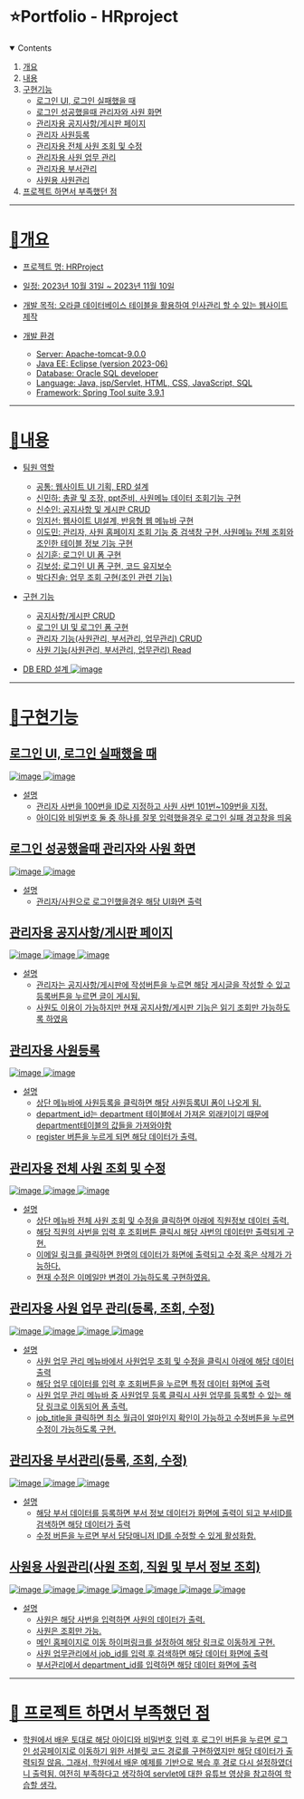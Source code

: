﻿# ⭐️Portfolio - HRproject

<!-- contents -->
<details open="open">
  <summary>Contents</summary>
  <ol>
    <li>
      <a href="#개요">개요</a>
    </li>
    <li>
      <a href="#내용">내용</a>
    </li>
    <li><a href="#구현기능">구현기능</a>
      <ul>
        <li><a href="# 로그인 UI, 로그인 실패했을 때">로그인 UI, 로그인 실패했을 때</a></li>
        <li><a href="# 로그인 성공했을때 관리자와 사원 화면">로그인 성공했을때 관리자와 사원 화면</a></li>
        <li><a href="# 관리자용 공지사항/게시판 페이지">관리자용 공지사항/게시판 페이지</a></li>
        <li><a href="# 관리자용 사원등록">관리자 사원등록</a></li>
        <li><a href="# 관리자용 전체 사원 조회 및 수정">관리자용 전체 사원 조회 및 수정</a></li>
        <li><a href="# 관리자용 사원 업무 관리(등록, 조회, 수정)">관리자용 사원 업무 관리</a></li>
        <li><a href="# 관리자용 부서관리(등록, 조회, 수정)">관리자용 부서관리</a></li>
        <li><a href="# 사원용 사원관리(사원 조회, 직원 및 부서 정보 조회)">사원용 사원관리</a></li>
      </ul>
    </li>
    <li><a href="#프로젝트 하면서 부족했던 점">프로젝트 하면서 부족했던 점</li>
  </ol>
</details>

----------
# 📝개요

* 프로젝트 명: HRProject

* 일정: 2023년 10월 31일 ~ 2023년 11월 10일

* 개발 목적: 오라클 데이터베이스 테이블을 활용하여 인사관리 할 수 있는 웹사이트 제작

* 개발 환경
  - Server: Apache-tomcat-9.0.0
  - Java EE: Eclipse (version 2023-06)
  - Database: Oracle SQL developer
  - Language: Java, jsp/Servlet, HTML, CSS, JavaScript, SQL
  - Framework: Spring Tool suite 3.9.1
----------
  # 📝내용
  
* 팀원 역할
  - 공통:  웹사이트 UI 기획, ERD 설계
  - 신민하: 총괄 및 조장, ppt준비, 사원메뉴 데이터 조회기능 구현
  - 신수인: 공지사항 및 게시판 CRUD
  - 임지선: 웹사이트 UI설계,  반응형 웹 메뉴바 구현
  - 이도민: 관리자, 사원 홈페이지 조회 기능 중 검색창 구현, 사원메뉴 전체 조회와 조인한 테이블 정보 기능 구현
  - 심기훈: 로그인 UI 폼 구현
  - 김보성: 로그인 UI 폼 구현, 코드 유지보수
  - 박다진솔: 업무 조회 구현(조인 관련 기능)

* 구현 기능
  - 공지사항/게시판 CRUD
  - 로그인 UI 및 로그인 폼 구현
  - 관리자 기능(사원관리, 부서관리, 업무관리) CRUD
  - 사원 기능(사원관리, 부서관리, 업무관리) Read

 * DB ERD 설계
![image](https://github.com/brandmin/HRproject/assets/82518048/98e49363-37c6-4e54-96c6-b16e7d2e9ff5)

----------   
# 📝구현기능

## 로그인 UI, 로그인 실패했을 때
![image](https://github.com/brandmin/HRproject/assets/82518048/c0abcae2-f6c3-4b14-8446-1ac351c617d9)
![image](https://github.com/brandmin/HRproject/assets/82518048/e00b4456-0a85-4550-9a51-ac1a606521f2)

* 설명
  - 관리자 사번을 100번을 ID로 지정하고 사원 사번 101번~109번을 지정.
  - 아이디와 비밀번호 둘 중 하나를 잘못 입력했을경우 로그인 실패 경고창을 띄움

## 로그인 성공했을때 관리자와 사원 화면
![image](https://github.com/brandmin/HRproject/assets/82518048/6c789abc-be6a-4d95-b4b5-f62f1bac4f96)
![image](https://github.com/brandmin/HRproject/assets/82518048/fec18191-987d-40c0-9581-c49fa3a8f133)

* 설명
  - 관리자/사원으로 로그인했을경우 해당 UI화면 출력

## 관리자용 공지사항/게시판 페이지
![image](https://github.com/brandmin/HRproject/assets/82518048/b6e8af3f-98d4-495d-aa77-e17bee355ad3)
![image](https://github.com/brandmin/HRproject/assets/82518048/5100778c-9baf-4530-8453-16311c9eb16a)
![image](https://github.com/brandmin/HRproject/assets/82518048/1ad68f62-e558-48a2-94ac-7c6e31820403)

* 설명
  - 관리자는 공지사항/게시판에 작성버튼을 누르면 해당 게시글을 작성할 수 있고 등록버튼을 누르면 글이 게시됨.
  - 사원도 이용이 가능하지만 현재 공지사항/게시판 기능은 읽기 조회만 가능하도록 하였음
  
## 관리자용 사원등록
![image](https://github.com/brandmin/HRproject/assets/82518048/035e8a11-cf4a-4117-a29f-b675240a0fc3)
![image](https://github.com/brandmin/HRproject/assets/82518048/ba2158ee-ec87-4034-aa83-01487fb1852f)

* 설명
  - 상단 메뉴바에 사원등록을 클릭하면 해당 사원등록UI 폼이 나오게 됨.
  - department_id는 department 테이블에서 가져온 외래키이기 때문에 department테이블의 값들을 가져와야함
  - register 버튼을 누르게 되면 해당 데이터가 출력.

## 관리자용 전체 사원 조회 및 수정
![image](https://github.com/brandmin/HRproject/assets/82518048/ee8e943e-b0a7-4e48-80e8-e10ad7c29525)
![image](https://github.com/brandmin/HRproject/assets/82518048/76b86b65-5763-40ef-9cf9-9426d6f050cd)
![image](https://github.com/brandmin/HRproject/assets/82518048/90ae50cd-f8f4-488c-b5c3-9426a343b3e6)

* 설명
  - 상단 메뉴바 전체 사원 조회 및 수정을 클릭하면 아래에 직원정보 데이터 출력.
  - 해당 직원의 사번을 입력 후 조회버튼 클릭시 해당 사번의 데이터만 출력되게 구현.
  - 이메일 링크를 클릭하면 한명의 데이터가 화면에 출력되고 수정 혹은 삭제가 가능하다.
  - 현재 수정은 이메일만 변경이 가능하도록 구현하였음.

## 관리자용 사원 업무 관리(등록, 조회, 수정)
![image](https://github.com/brandmin/HRproject/assets/82518048/c8b20b40-5d59-4e96-9640-cbf501a78d9f)
![image](https://github.com/brandmin/HRproject/assets/82518048/2de82101-2b51-40e9-8c62-65b4666dc426)
![image](https://github.com/brandmin/HRproject/assets/82518048/3ecba9d9-08de-47f2-ad15-707fc3da44b1)
![image](https://github.com/brandmin/HRproject/assets/82518048/94b9bf7a-c588-4731-8ab4-b70858acdfbd)

* 설명
  - 사원 업무 관리 메뉴바에서 사원업무 조회 및 수정을 클릭시 아래에 해당 데이터 출력
  - 해당 업무 데이터를 입력 후 조회버튼을 누르면 특정 데이터 화면에 출력
  - 사원 업무 관리 메뉴바 중 사원업무 등록 클릭시 사원 업무를 등록할 수 있는 해당 링크로 이동되어 폼 출력.
  - job_title을 클릭하면 최소 월급이 얼마인지 확인이 가능하고 수정버튼을 누르면 수정이 가능하도록 구현.

## 관리자용 부서관리(등록, 조회, 수정)
![image](https://github.com/brandmin/HRproject/assets/82518048/3edbbb1d-01c6-4407-ae65-6cb946f0c57f)
![image](https://github.com/brandmin/HRproject/assets/82518048/840273f6-b27e-4845-ac4f-12fcfc817587)
![image](https://github.com/brandmin/HRproject/assets/82518048/81e7c180-b2b1-4a5f-b753-5245cabb8101)

* 설명
  - 해당 부서 데이터를 등록하면 부서 정보 데이터가 화면에 출력이 되고 부서ID를 검색하면 해당 데이터가 출력
  - 수정 버튼을 누르면 부서 담당매니저 ID를 수정할 수 있게 활성화함.

## 사원용 사원관리(사원 조회, 직원 및 부서 정보 조회)
![image](https://github.com/brandmin/HRproject/assets/82518048/1ef5e606-469f-4dfd-8905-0ecd50031c68)
![image](https://github.com/brandmin/HRproject/assets/82518048/bd893cce-25e1-4d80-bcc7-8b9aeb56dea2)
![image](https://github.com/brandmin/HRproject/assets/82518048/bff1e96d-4ab4-4719-aa87-377410562ea8)
![image](https://github.com/brandmin/HRproject/assets/82518048/7c49f912-a7b3-472d-9da9-11b09919dd8f)
![image](https://github.com/brandmin/HRproject/assets/82518048/348bc856-d4d9-484d-af18-3469825a7ed2)
![image](https://github.com/brandmin/HRproject/assets/82518048/7b0f7471-afe3-4fd4-afef-52a961f9690e)
![image](https://github.com/brandmin/HRproject/assets/82518048/69587ee3-8bca-43f5-a405-66ed66729cf6)

* 설명
  - 사원은 해당 사번을 입력하면 사원의 데이터가 출력.
  - 사원은 조회만 가능.
  - 메인 홈페이지로 이동 하이퍼링크를 설정하여 해당 링크로 이동하게 구현.
  - 사원 업무관리에서 job_id를 입력 후 검색하면 해당 데이터 화면에 출력
  - 부서관리에서 department_id를 입력하면 해당 데이터 화면에 출력
---

# 📝 프로젝트 하면서 부족했던 점
- 학원에서 배운 토대로 해당 아이디와 비밀번호 입력 후 로그인 버튼을 누르면 로그인 성공페이지로 이동하기 위한 서블릿 코드 경로를 구현하였지만 해당 데이터가 출력되질 않음.
  그래서, 학원에서 배운 예제를 기반으로 복습 후 경로 다시 설정하였더니 출력됨. 여전히 부족하다고 생각하여 servlet에 대한 유튜브 영상을 참고하여 학습할 생각.
